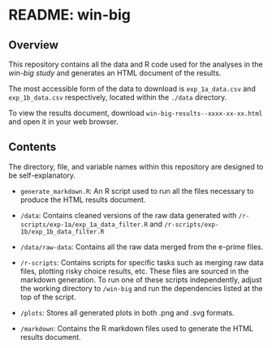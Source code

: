 # README: win-big

## Overview

This repository contains all the data and R code used for the analyses in the *win-big study* and generates an HTML document of the results.

The most accessible form of the data to download is `exp_1a_data.csv` and `exp_1b_data.csv` respectively, located within the `./data` directory.

To view the results document, download `win-big-results--xxxx-xx-xx.html` and open it in your web browser.

## Contents

The directory, file, and variable names within this repository are designed to be self-explanatory.

- `generate_markdown.R`: An R script used to run all the files necessary to produce the HTML results document.

- `/data`: Contains cleaned versions of the raw data generated with `/r-scripts/exp-1a/exp_1a_data_filter.R` and `/r-scripts/exp-1b/exp_1b_data_filter.R`

- `/data/raw-data`: Contains all the raw data merged from the e-prime files.

- `/r-scripts`: Contains scripts for specific tasks such as merging raw data files, plotting risky choice results, etc. These files are sourced in the markdown generation. To run one of these scripts independently, adjust the working directory to `/win-big` and run the dependencies listed at the top of the script.

- `/plots`: Stores all generated plots in both .png and .svg formats.

- `/markdown`: Contains the R markdown files used to generate the HTML results document.

